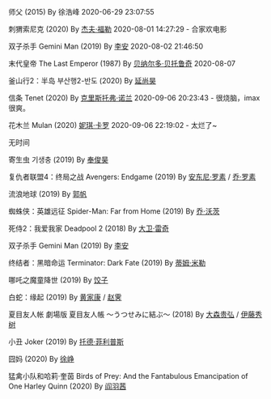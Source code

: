 师父 (2015) By 徐浩峰 2020-06-29 23:07:55

刺猬索尼克 (2020) By [杰夫·福勒](https://movie.douban.com/celebrity/1024763/) 2020-08-01 14:27:29 - 合家欢电影

双子杀手 Gemini Man (2019) By [李安](https://movie.douban.com/celebrity/1054421/) 2020-08-02 21:46:50

末代皇帝 The Last Emperor (1987) By [贝纳尔多·贝托鲁奇](https://movie.douban.com/celebrity/1035651/) 2020-08-07

釜山行2：半岛 부산행2-반도 (2020) By [延尚昊](https://movie.douban.com/celebrity/1322175/)

信条 Tenet (2020) By [克里斯托弗·诺兰](https://movie.douban.com/celebrity/1054524/) 2020-09-06 20:23:43 - 很烧脑，imax 很爽。

花木兰 Mulan (2020) [妮琪·卡罗](https://movie.douban.com/celebrity/1280119/) 2020-09-06 22:19:02 - 太烂了~



无时间

寄生虫 기생충 (2019) By [奉俊昊](https://movie.douban.com/celebrity/1062919/)

复仇者联盟4：终局之战 Avengers: Endgame (2019) By [安东尼·罗素](https://movie.douban.com/celebrity/1321812/) / [乔·罗素](https://movie.douban.com/celebrity/1320870/)

流浪地球 (2019) By [郭帆](https://movie.douban.com/celebrity/1276086/)

蜘蛛侠：英雄远征 Spider-Man: Far from Home (2019) By [乔·沃茨](https://movie.douban.com/celebrity/1350194/)

死侍2：我爱我家 Deadpool 2 (2018) By [大卫·雷奇](https://movie.douban.com/celebrity/1289765/)

双子杀手 Gemini Man (2019) By [李安](https://movie.douban.com/celebrity/1054421/)

终结者：黑暗命运 Terminator: Dark Fate (2019) By [蒂姆·米勒](https://movie.douban.com/celebrity/1324984/)

哪吒之魔童降世 (2019) By [饺子](https://movie.douban.com/celebrity/1328441/)

白蛇：缘起 (2019) By [黄家康](https://movie.douban.com/celebrity/1401171/) / [赵霁](https://movie.douban.com/celebrity/1401175/)

夏目友人帐 劇場版 夏目友人帳 ～うつせみに結ぶ～ (2018) By [大森贵弘](https://movie.douban.com/celebrity/1275191/) / [伊藤秀树](https://movie.douban.com/celebrity/1411453/)

小丑 Joker (2019) By [托德·菲利普斯](https://movie.douban.com/celebrity/1036390/)

囧妈 (2020) By [徐峥](https://movie.douban.com/celebrity/1274297/)

猛禽小队和哈莉·奎茵 Birds of Prey: And the Fantabulous Emancipation of One Harley Quinn (2020) By [阎羽茜](https://movie.douban.com/celebrity/1388073/)